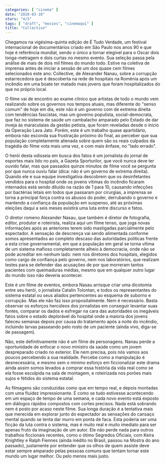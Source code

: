 ```yaml
---
categories: [ "cinema" ]
date: "2020-03-10"
stars: "4/5"
tags: [ "draft", "movies", "cinemaqui" ]
title: "Collective"
---
```

Chegamos na vigésima-quinta edição de É Tudo Verdade, um festival
internacional de documentários criado em São Paulo nos anos 90 e que
hoje é referência mundial, sendo o único a tornar elegível para o
Oscar dois longa-metragem e dois curtas no mesmo evento. Sua seleção
passa pela análise de mais de dois mil filmes do mundo todo. Estive
na coletiva de imprensa antes de iniciar a sessão de um dos quase cem
filmes selecionados este ano: Collective, de Alexander Nanau, sobre a
corrupção estarrecedora que é descoberta na rede de hospitais na
Romênia após um incêndio em uma boate ter matado mais jovens que
foram hospitalizados do que no próprio local.

O filme vai de encontro ao exame clínico que artistas de todo o mundo vem
realizando sobre os governos nos tempos atuais, mas diferente do "senso
comum" de hoje em dia, este não é um governo com de extrema direita
com tendências fascistas, mas um governo populista, social-democrata,
que faz no sistema de saúde um cambalacho amparado pelo Estado de dar
inveja às maracutaias da gestão petista, que foram reveladas desde
o início da Operação Lava Jato. Porém, este é um trabalho quase
apartidário, embora não esconda sua frustração próximo do final,
ao perceber que sua população completamente alienada sobre quem são
os reais culpados da tragédia do filme vota mais uma vez, e com mais
ênfase, no "lado errado".

O herói desta odisseia em busca dos fatos é um jornalista do jornal
de esportes mais lido no país, a Gazeta Sporturilor, que você nunca
deve ter ouvido falar, mas que passados quinze minutos de filme você
se pergunta por que nunca ouviu falar (dica: não é um governo de
extrema direita). Quando ele e sua equipe investigativa descobrem que
os desinfetantes vendidos para o hospital onde os jovens vítimas do
incêndio ficaram internados está sendo diluído na razão de 1 para
10, causando infecções por bactérias letais em todos que passaram
por cirurgias, a imprensa se torna a principal força contra os abusos
do poder, derrubando o governo e mantendo a confiança da população
em suspenso, até as próximas eleições daqui a seis meses existirá
uma luta entre discurso e fatos.

O diretor romeno Alexander Nasau, que também é diretor de fotografia,
editor, produtor e roteirista, realiza aqui um filme tenso, que joga
novas informações após as anteriores terem sido mastigadas parcialmente
pelo espectador. A sensação de descrença vai sendo alimentada conforme
somos apresentados ao completo descaso das autoridades políticas frente
a esta crise governamental, em que a população em geral se torna
vítima de um sistema mafioso completamente alheio à democracia, onde
não se pode acreditar em nenhum lado: nem nos diretores dos hospitais,
elegidos como cargo de confiança pelo governo, nem nos laboratórios,
que realizam testes para se defender das acusações de por que morreram
tantos pacientes com queimaduras médias, mesmo que em qualquer outro
lugar do mundo isso não deveria acontecer.

Este é um filme de eventos, embora Nasau arrisque criar uma
dicotomia entre seu herói, o jornalista Catalin Tolontan, e todos os
representantes do sistema estatal ou seus aliados pertencentes ao esquema
de suborno e corrupção. Mas ele não faz isso propositalmente. Nem é
necessário. Basta observar os esforços hercúleos dos jornalistas em
conseguir levantar suas fontes, comparar os dados e esfregar na cara das
autoridades os inegáveis fatos sobre o estado deplorável do hospital
onde a maioria dos jovens faleceu semanas depois por causa do tratamento
após a noite do incêndio, incluindo larvas passeando pelo rosto de um
paciente (ainda vivo, diga-se de passagem).

Não, este definitivamente não é um filme de personagens. Nanau
perde a oportunidade de enfocar o novo ministro da saúde como um
jovem despreparado criado no exterior. Ele nem precisa, pois nós vamos
aos poucos percebendo a sua realidade. Percebe como a manipulação é
desnecessária, e mesmo sem o mínimo esforço em ficcionalizar este drama
ainda assim somos levados a comprar essa história da vida real como se
ela fosse esculpida na sala de montagem, e roteirizada nos porões mais
sujos e fétidos do sistema estatal.

As filmagens são conduzidas como que em tempo real, e depois montadas
com uma fluidez impressionante. É como se tudo estivesse acontecendo em
um espaço de tempo de uma semana, e cada novo evento está exposto em
diálogos rápidos compostos com cortes precisos. Nada está sobrando nem
é posto por acaso neste filme. Sua longa duração é a tentativa mais
que merecida em explorar junto do espectador as sensações do cansaço
mental quando se tenta dar murro em ponta de faca. Esta poderia ser uma
ficção da luta contra o sistema, mas é muito real e muito imediato para
ser apenas fruto da imaginação de um autor. Ele não perde nada para
outros trabalhos ficcionais recentes, como o ótimo Segredos Oficiais,
com Keira Knightley e Ralph Fiennes (ainda inédito no Brasil, passou
na Mostra do ano passado), justamente por entender que os olhos de quem
assiste deve estar sempre amparado pelas pessoas comuns que tentam tornar
este mundo um lugar melhor. Ou pelo menos mais justo.
